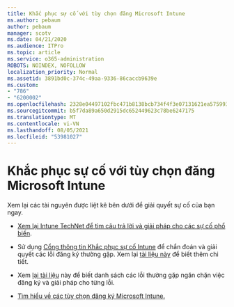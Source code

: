 ```yaml
---
title: Khắc phục sự cố với tùy chọn đăng Microsoft Intune
ms.author: pebaum
author: pebaum
manager: scotv
ms.date: 04/21/2020
ms.audience: ITPro
ms.topic: article
ms.service: o365-administration
ROBOTS: NOINDEX, NOFOLLOW
localization_priority: Normal
ms.assetid: 3891bd0c-374c-49aa-9336-86caccb9639e
ms.custom:
- "786"
- "6200002"
ms.openlocfilehash: 2328e04497102fbc471b8138bcb734f4f3e07131621ea57599330ffdf545ab1d
ms.sourcegitcommit: b5f7da89a650d2915dc652449623c78be6247175
ms.translationtype: MT
ms.contentlocale: vi-VN
ms.lasthandoff: 08/05/2021
ms.locfileid: "53981027"
---
```

# <a name="troubleshoot-issues-with-enrollment-options-microsoft-intune"></a>Khắc phục sự cố với tùy chọn đăng Microsoft Intune

Xem lại các tài nguyên được liệt kê bên dưới để giải quyết sự cố của bạn ngay.
  
- [Xem lại Intune TechNet để tìm câu trả lời và giải pháp cho các sự cố phổ biến](https://social.technet.microsoft.com/Forums/home?category=microsoftintune&amp;filter=alltypes&amp;sort=lastpostdesc).

- Sử dụng [Cổng thông tin Khắc phục sự cố Intune](https://aka.ms/intunetroubleshooting) để chẩn đoán và giải quyết các lỗi đăng ký thường gặp. Xem lại [tài liệu này](https://docs.microsoft.com/intune/help-desk-operators) để biết thêm chi tiết.

- Xem [lại tài liệu](https://docs.microsoft.com/troubleshoot/mem/intune/troubleshoot-device-enrollment-in-intune) này để biết danh sách các lỗi thường gặp ngăn chặn việc đăng ký và giải pháp cho từng lỗi.

- [Tìm hiểu về các tùy chọn đăng ký Microsoft Intune.](https://docs.microsoft.com/intune/enrollment-options)
